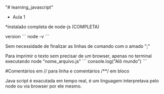 "# learning_javascript" 

- Aula 1

*instalaão completa de node-js (COMPLETA)

version
´´´
node -v
´´´

Sem necessidade de finalizar as linhas de comando com o amado ";"


Para imprimir o texto sem precisar de um browser, apenas no terminal executando node "nome_arquivo.js"
´´´
console.log("Alô mundo") 
´´´

#Comentários em // para linha e comentários /**/ em bloco


Java script é exacutada em tempo real, é um linguagem interpretava pelo node ou via browser por ele mesmo.
